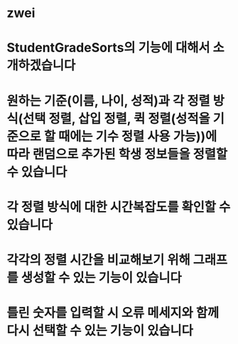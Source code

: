 # zwei
# StudentGradeSorts의 기능에 대해서 소개하겠습니다

# 원하는 기준(이름, 나이, 성적)과 각 정렬 방식(선택 정렬, 삽입 정렬, 퀵 정렬(성적을 기준으로 할 때에는 기수 정렬 사용 가능))에 따라 랜덤으로 추가된 학생 정보들을 정렬할 수 있습니다

# 각 정렬 방식에 대한 시간복잡도를 확인할 수 있습니다

# 각각의 정렬 시간을 비교해보기 위해 그래프를 생성할 수 있는 기능이 있습니다

# 틀린 숫자를 입력할 시 오류 메세지와 함께 다시 선택할 수 있는 기능이 있습니다
